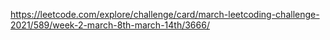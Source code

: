 https://leetcode.com/explore/challenge/card/march-leetcoding-challenge-2021/589/week-2-march-8th-march-14th/3666/
